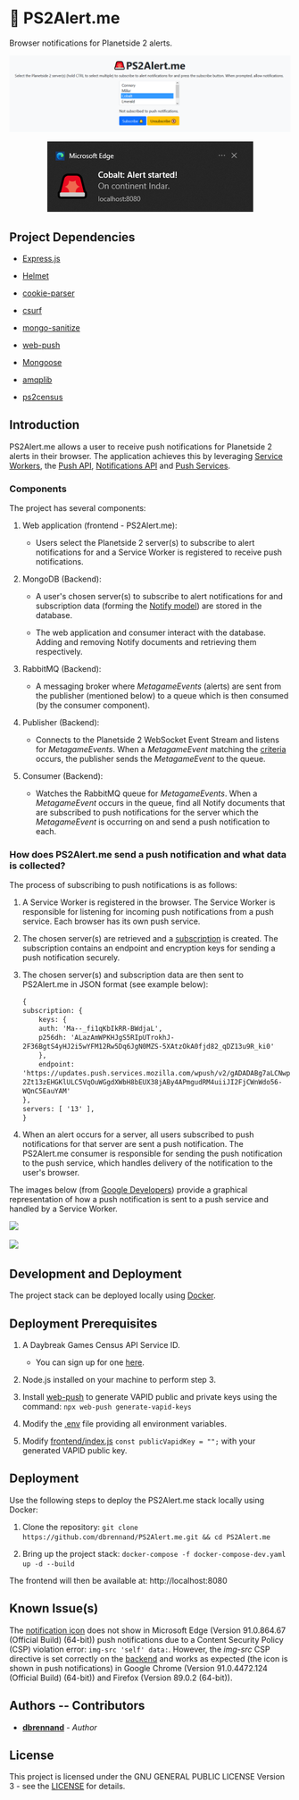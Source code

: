 # 🚨 PS2Alert.me

Browser notifications for Planetside 2 alerts.

![PS2Alert.me](images/PS2AlertMe.png)

<p align="center">
  <img src="images/notification.png"/>
</p>

## Project Dependencies

* [Express.js](https://expressjs.com/)

* [Helmet](https://www.npmjs.com/package/helmet)

* [cookie-parser](https://github.com/expressjs/cookie-parser)

* [csurf](https://github.com/expressjs/csurf)

* [mongo-sanitize](https://github.com/vkarpov15/mongo-sanitize)

* [web-push](https://www.npmjs.com/package/web-push)

* [Mongoose](https://mongoosejs.com/)

* [amqplib](https://github.com/squaremo/amqp.node)

* [ps2census](https://github.com/microwavekonijn/ps2census)

## Introduction

PS2Alert.me allows a user to receive push notifications for Planetside 2 alerts in their browser. The application achieves this by leveraging [Service Workers](https://developers.google.com/web/fundamentals/primers/service-workers), the [Push API](https://developer.mozilla.org/en-US/docs/Web/API/Push_API), [Notifications API](https://developer.mozilla.org/en-US/docs/Web/API/Notifications_API) and [Push Services](https://developers.google.com/web/ilt/pwa/introduction-to-push-notifications#push_notification_terms).

### Components

The project has several components:

1. Web application (frontend - PS2Alert.me):

    - Users select the Planetside 2 server(s) to subscribe to alert notifications for and a Service Worker is registered to receive push notifications.

2. MongoDB (Backend):

    - A user's chosen server(s) to subscribe to alert notifications for and subscription data (forming the [Notify model](backend/models/notifyModel.mjs)) are stored in the database.

    - The web application and consumer interact with the database. Adding and removing Notify documents and retrieving them respectively.

3. RabbitMQ (Backend):

    - A messaging broker where *MetagameEvents* (alerts) are sent from the publisher (mentioned below) to a queue which is then consumed (by the consumer component).

4. Publisher (Backend):

    - Connects to the Planetside 2 WebSocket Event Stream and listens for *MetagameEvents*. When a *MetagameEvent* matching the [criteria](https://github.com/dbrennand/PS2Alert.me/blob/master/backend/publisher/publisher.mjs#L40) occurs, the publisher sends the *MetagameEvent* to the queue.

5. Consumer (Backend):

    - Watches the RabbitMQ queue for *MetagameEvents*. When a *MetagameEvent* occurs in the queue, find all Notify documents that are subscribed to push notifications for the server which the *MetagameEvent* is occurring on and send a push notification to each.

### How does PS2Alert.me send a push notification and what data is collected?

The process of subscribing to push notifications is as follows:

1. A Service Worker is registered in the browser. The Service Worker is responsible for listening for incoming push notifications from a push service. Each browser has its own push service.

2. The chosen server(s) are retrieved and a [subscription](https://developer.mozilla.org/en-US/docs/Web/API/PushSubscription) is created. The subscription contains an endpoint and encryption keys for sending a push notification securely.

3. The chosen server(s) and subscription data are then sent to PS2Alert.me in JSON format (see example below):

    ```
    {
    subscription: {
        keys: {
        auth: 'Ma--_fi1qKbIkRR-BWdjaL',
        p256dh: 'ALazAmWPKHJgS5RIpUTrokhJ-2F36BgtS4yHJ2i5wYFM12Rw5Dq6JgN0MZS-5XAtzOkA0fjd82_qDZ13u9R_ki0'
        },
        endpoint: 'https://updates.push.services.mozilla.com/wpush/v2/gADADABg7aLCNwpbXma7Xkx5Oy90BY_yfChS4GXeb8fKPAb5nAi77iRqPdljCA0hX_6ADgaShrAL0CQTwqzqCXLhROWNRH0ddTIn7Eb29o-2Zt13zEHGKlULC5VqOuWGgdXWbH8bEUX38jABy4APmgudRM4uiiJI2FjCWnWdo56-WQnC5EauYAM'
    },
    servers: [ '13' ],
    }
    ```

4. When an alert occurs for a server, all users subscribed to push notifications for that server are sent a push notification. The PS2Alert.me consumer is responsible for sending the push notification to the push service, which handles delivery of the notification to the user's browser.

The images below (from [Google Developers](https://developers.google.com/web/fundamentals/push-notifications/how-push-works)) provide a graphical representation of how a push notification is sent to a push service and handled by a Service Worker.

![](https://developers.google.com/web/fundamentals/push-notifications/images/svgs/server-to-push-service.svg)

![](https://developers.google.com/web/fundamentals/push-notifications/images/svgs/push-service-to-sw-event.svg)

## Development and Deployment

The project stack can be deployed locally using [Docker](https://www.docker.com/).

## Deployment Prerequisites

1. A Daybreak Games Census API Service ID.

    - You can sign up for one [here](https://census.daybreakgames.com/#devSignup).

2. Node.js installed on your machine to perform step 3.

3. Install [web-push](https://www.npmjs.com/package/web-push) to generate VAPID public and private keys using the command: `npx web-push generate-vapid-keys`

4. Modify the [.env](.env) file providing all environment variables.

5. Modify [frontend/index.js](frontend/index.js#L2) `const publicVapidKey = "";` with your generated VAPID public key.

## Deployment

Use the following steps to deploy the PS2Alert.me stack locally using Docker:

1. Clone the repository: `git clone https://github.com/dbrennand/PS2Alert.me.git && cd PS2Alert.me`

2. Bring up the project stack: `docker-compose -f docker-compose-dev.yaml up -d --build`

The frontend will then be available at: http://localhost:8080

## Known Issue(s)

The [notification icon](frontend/sw.js) does not show in Microsoft Edge (Version 91.0.864.67 (Official Build) (64-bit)) push notifications due to a Content Security Policy (CSP) violation error: `img-src 'self' data:`. However, the *img-src* CSP directive is set correctly on the [backend](https://github.com/dbrennand/PS2Alert.me/blob/csrf-csp/backend/index.js#L56) and works as expected (the icon is shown in push notifications) in Google Chrome (Version 91.0.4472.124 (Official Build) (64-bit)) and Firefox (Version 89.0.2 (64-bit)).

## Authors -- Contributors

* [**dbrennand**](https://github.com/dbrennand) - *Author*

## License
This project is licensed under the GNU GENERAL PUBLIC LICENSE Version 3 - see the [LICENSE](LICENSE) for details.
